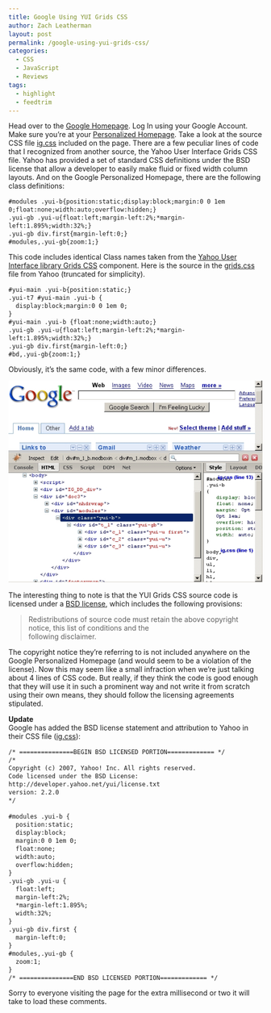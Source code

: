 ```yaml
---
title: Google Using YUI Grids CSS
author: Zach Leatherman
layout: post
permalink: /google-using-yui-grids-css/
categories:
  - CSS
  - JavaScript
  - Reviews
tags:
  - highlight
  - feedtrim
---
```


Head over to the [Google Homepage][1]. Log In using your Google Account. Make sure you’re at your [Personalized Homepage][1]. Take a look at the source CSS file [ig.css][2] included on the page. There are a few peculiar lines of code that I recognized from another source, the Yahoo User Interface Grids CSS file. Yahoo has provided a set of standard CSS definitions under the BSD license that allow a developer to easily make fluid or fixed width column layouts. And on the Google Personalized Homepage, there are the following class definitions:

 [1]: http://www.google.com/ig?hl=en
 [2]: http://www.google.com/ig/f/tB22vfBbv0g/ig.css

    #modules .yui-b{position:static;display:block;margin:0 0 1em 0;float:none;width:auto;overflow:hidden;}
    .yui-gb .yui-u{float:left;margin-left:2%;*margin-left:1.895%;width:32%;}
    .yui-gb div.first{margin-left:0;}
    #modules,.yui-gb{zoom:1;}

This code includes identical Class names taken from the [Yahoo User Interface library Grids CSS][3] component. Here is the source in the [grids.css][4] file from Yahoo (truncated for simplicity).

 [3]: http://developer.yahoo.com/yui/grids/
 [4]: http://yui.yahooapis.com/2.2.0/build/grids/grids-min.css

    #yui-main .yui-b{position:static;}
    .yui-t7 #yui-main .yui-b {
      display:block;margin:0 0 1em 0;
    }
    #yui-main .yui-b {float:none;width:auto;}
    .yui-gb .yui-u{float:left;margin-left:2%;*margin-left:1.895%;width:32%;}
    .yui-gb div.first{margin-left:0;}
    #bd,.yui-gb{zoom:1;}

Obviously, it’s the same code, with a few minor differences.

![Screenshot proof][5]

 [5]: /web/wp-content/uploads/2007/04/yuigrids-google1.jpg

The interesting thing to note is that the YUI Grids CSS source code is licensed under a [BSD license][6], which includes the following provisions:

 [6]: http://developer.yahoo.com/yui/license.html

> Redistributions of source code must retain the above copyright notice, this list of conditions and the  
> following disclaimer.

The copyright notice they’re referring to is not included anywhere on the Google Personalized Homepage (and would seem to be a violation of the license). Now this may seem like a small infraction when we’re just talking about 4 lines of CSS code. But really, if they think the code is good enough that they will use it in such a prominent way and not write it from scratch using their own means, they should follow the licensing agreements stipulated.

**Update**  
Google has added the BSD license statement and attribution to Yahoo in their CSS file ([ig.css][2]):

    /* ===============BEGIN BSD LICENSED PORTION============= */
    /*
    Copyright (c) 2007, Yahoo! Inc. All rights reserved.
    Code licensed under the BSD License:
    http://developer.yahoo.net/yui/license.txt
    version: 2.2.0
    */
     
    #modules .yui-b {
      position:static;
      display:block;
      margin:0 0 1em 0;
      float:none;
      width:auto;
      overflow:hidden;
    }
    .yui-gb .yui-u {
      float:left;
      margin-left:2%;
      *margin-left:1.895%;
      width:32%;
    }
    .yui-gb div.first {
      margin-left:0;
    }
    #modules,.yui-gb {
      zoom:1;
    }
    /* ===============END BSD LICENSED PORTION============= */

Sorry to everyone visiting the page for the extra millisecond or two it will take to load these comments.
